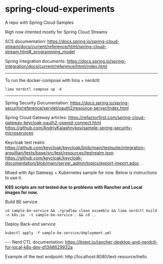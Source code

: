 # spring-cloud-experiments
A repo with Spring Cloud Samples

Righ now intented mostly for Spring Cloud Streams

SCS documentation: 
https://docs.spring.io/spring-cloud-stream/docs/current/reference/html/spring-cloud-stream.html#_programming_model

Spring Integration documents:
https://docs.spring.io/spring-integration/docs/current/reference/html/index.html

---

To run the docker-compose with lima + nerdctl:
```shell
lima nerdctl compose up -d
```

---

Spring Security Documentation:
https://docs.spring.io/spring-security/reference/servlet/oauth2/resource-server/index.html

Spring Cloud Gateway articles:
https://refactorfirst.com/spring-cloud-gateway-keycloak-oauth2-openid-connect.html
https://github.com/AndriyKalashnykov/sample-spring-security-microservices

Keycloak test realm:
https://github.com/keycloak/keycloak/blob/main/testsuite/integration-arquillian/tests/base/src/test/resources/testrealm.json
https://github.com/keycloak/keycloak-documentation/blob/main/server_admin/topics/export-import.adoc



Mixed with Api Gateway + Kubernetes sample for now.
Below is instructions to use it.

**K8S scripts are not tested due to problems with Rancher and Local images for now.**

Build BE service 
```shell
cd sample-be-service && ./gradlew clean assemble && lima nerdctl build -n k8s.io  -t sample-be-service . && cd ..
```
Deploy Back-end service
```shell script
kubectl apply -f sample-be-service/deployment.yml
```
--- Nerd CTL documentation: https://itnext.io/rancher-desktop-and-nerdctl-for-local-k8s-dev-d1348629932a

Example of the test endpoint:
http://localhost:8080/test-resource/hello
